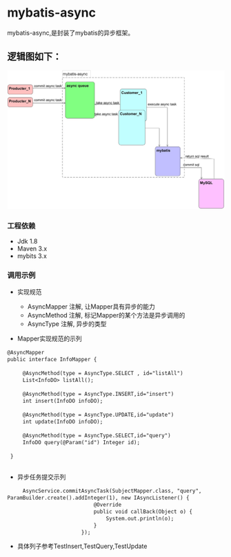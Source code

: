 # mybatis-async
mybatis-async,是封装了mybatis的异步框架。

## 逻辑图如下：
 ![image](https://github.com/LeiXuan6/mybatis-async/raw/master/src/test/java/com/gameart/async/img/mybatis-async.jpg)

### 工程依赖
+ Jdk 1.8
+ Maven 3.x
+ mybits 3.x

### 调用示例
+ 实现规范

   + AsyncMapper 注解, 让Mapper具有异步的能力
   + AsyncMethod 注解, 标记Mapper的某个方法是异步调用的
   + AsyncType   注解, 异步的类型

+ Mapper实现规范的示列

```
@AsyncMapper
public interface InfoMapper {
 
     @AsyncMethod(type = AsyncType.SELECT , id="listAll")
     List<InfoDO> listAll();
 
     @AsyncMethod(type = AsyncType.INSERT,id="insert")
     int insert(InfoDO infoDO);
 
     @AsyncMethod(type = AsyncType.UPDATE,id="update")
     int update(InfoDO infoDO);
 
     @AsyncMethod(type = AsyncType.SELECT,id="query")
     InfoDO query(@Param("id") Integer id);
 
 }


``` 

+ 异步任务提交示列
```
     AsyncService.commitAsyncTask(SubjectMapper.class, "query", ParamBuilder.create().addInteger(1), new IAsyncListener() {
                            @Override
                            public void callBack(Object o) {
                                System.out.println(o);
                            }
                        });
```
 + 具体列子参考TestInsert,TestQuery,TestUpdate
